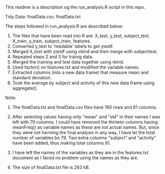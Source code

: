 This readme is a description og the run_analysis.R script in this repo.

Tidy Data: finalData.csv, finalData.txt

The steps followed in run_analysis.R are described below:

1. The files that have been read into R are: X_test, y_test, subject_test, X_train, y_train, subject_train, features.
2. Converted y_test to 'readable' labels to get ytestf.
3. Merged X_test with ytestf using cbind and then merge with subjecttest.
4. Repeated steps 2 and 3 for trainig data.
5. Merged the training and test data together using rbind.
6. Used factor() on features.txt and modified the variable names.
7. Extracted columns (into a new data frame) that measure mean and standard deviation.
8. Took the average by subject and activity of this new data frame using aggregate().

Note:

1. The finalData.txt and finalData.csv files have 180 rows and 81 columns.

2. After selecting values having only "mean" and "std" in their names I was left with 79 columns. I could have removed the     thirteen columns having meanFreq() as variable names as these are not actual names. But, since they were not harming the    final analysis in any way, I have let the total number of variables be 79. Two extra columns "subject" and "activity"       have been added, thus making total columns 81.

3. I have left the names of the variables as they are in the features.txt document as I faced no problem using the names as    they are.

4. The size of finalData.txt file is 263 kB.


